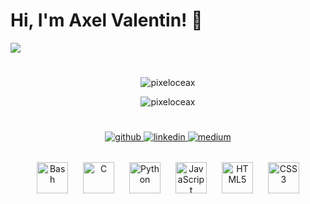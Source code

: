 # Hi, I'm Axel Valentin! 👋

<a href="url">
    <img src="https://i0.wp.com/i.pinimg.com/originals/77/ca/a3/77caa32884d735d439ade45ba37feaf2.gif" height="auto" width="auto" style="border-radius:5%">
</a>

#

<p align="center">
    <img align="center" src="https://github-readme-stats.vercel.app/api?username=pixeloceax&show_icons=true&locale=en&theme=tokyonight" alt="pixeloceax" />
</p>

<p align="center">    
    <img align="center" src="https://github-readme-stats.vercel.app/api/top-langs?username=Pixeloceax&show_icons=true&locale=en&layout=compact&theme=tokyonight" alt="pixeloceax" />
</p>

#

<div align="center">
  <a href="https://github.com/Pixeloceax" target="_blank">
    <img src=https://img.shields.io/badge/github-%2324292e.svg?&style=for-the-badge&logo=github&logoColor=white alt=github style="margin-bottom: 5px;" />
  </a>
  <a href="https://www.linkedin.com/in/axel-valentin-5616bb221/"         target="_blank">
    <img src=https://img.shields.io/badge/linkedin-%231E77B5.svg?&style=for-the-badge&logo=linkedin&logoColor=white alt=linkedin style="margin-bottom: 5px;" />
  </a>
  <a href="https://medium.com/@3261" target="_blank">
    <img src=https://img.shields.io/badge/medium-%23292929.svg?&style=for-the-badge&logo=medium&logoColor=white alt=medium style="margin-bottom: 5px;" />
  </a>  
</div>

<br />

<div align="center">  
  <img style="margin: 10px" src="https://icon-library.com/images/bash-icon/bash-icon-24.jpg" alt="Bash" height="50" />
  <img style="margin: 10px" src="https://profilinator.rishav.dev/skills-assets/c-original.svg" alt="C" height="50" />  
  <img style="margin: 10px" src="https://upload.wikimedia.org/wikipedia/commons/c/c3/Python-logo-notext.svg" alt="Python" height="50" />  
  <img style="margin: 10px" src="https://profilinator.rishav.dev/skills-assets/javascript-original.svg" alt="JavaScript" height="50" />  
  <img style="margin: 10px" src="https://image.flaticon.com/icons/png/512/1216/1216733.png" alt="HTML5" height="50" />  
  <img style="margin: 10px" src="https://www.logolynx.com/images/logolynx/0d/0d35ef6c8d4fdaf0590228404dc6448b.png" alt="CSS3" height="50" />  
</div>
